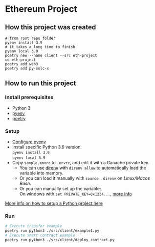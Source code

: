 # Ethereum Project

## How this project was created

```console
# from root repo folder
pyenv install 3.9
# it takes a long time to finish
pyenv local 3.9
poetry new --name client --src eth-project
cd eth-project
poetry add web3
poetry add py-solc-x
```

## How to run this project

### Install prerequisites
* Python 3
* [pyenv](https://github.com/pyenv/pyenv)
* [poetry](https://python-poetry.org/docs/)

### Setup
* [Configure pyenv](https://github.com/pyenv/pyenv#installation)
* Install specific Python 3.9 version:  
  `pyenv install 3.9`  
  `pyenv local 3.9`  
* Copy `sample.envrc` to `.envrc`, and edit it with a Ganache private key. 
  * You can use [direnv]() with `direnv allow` to automatically load the variable into memory.
  * Or you can load it manually with `source .direnv` on _Linux/Macos Bash_.
  * Or you can manually set up the variable:  
  On windows with `set PRIVATE_KEY=0x1234...`, [more info](https://www3.ntu.edu.sg/home/ehchua/programming/howto/Environment_Variables.html)

[More info on how to setup a Python project here](https://github.com/vicenteherrera/starter-python)

### Run
```bash
# Execute transfer example 
poetry run python3 ./src/client/example1.py
# Execute smart contract example
poetry run python3 ./src/client/deploy_contract.py
```